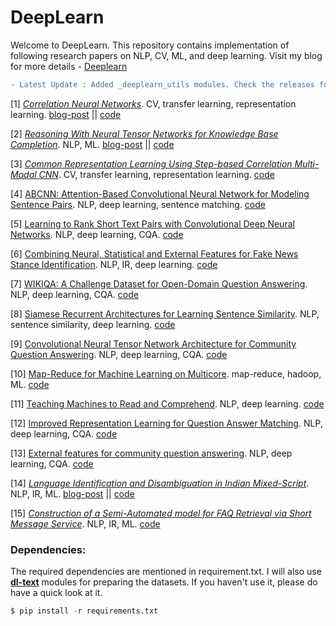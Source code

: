 # DeepLearn

Welcome to DeepLearn. This repository contains implementation of following research papers on NLP, CV, ML, and deep learning. Visit my blog for more details - [Deeplearn](http://deeplearn-ai.com/deeplearn/)

```diff
- Latest Update : Added _deeplearn_utils modules. Check the releases for description of new features.
```

[1] [*Correlation Neural Networks*](http://arxiv.org/pdf/1504.07225.pdf). CV, transfer learning, representation learning.  [blog-post](http://deeplearn-ai.com/2017/05/24/common-representation-learning-using-deep-corrnet/) || [code](https://github.com/GauravBh1010tt/DeepLearn/tree/master/CorrNet)

[2] [*Reasoning With Neural Tensor Networks for Knowledge Base Completion*](http://nlp.stanford.edu/pubs/SocherChenManningNg_NIPS2013.pdf). NLP, ML. [blog-post](http://deeplearn-ai.com/2017/11/21/neural-tensor-network-exploring-relations-among-text-entities/) || [code](http://github.com/GauravBh1010tt/DeepLearn/tree/master/neural%20tensor%20network)

[3] [*Common Representation Learning Using Step-based Correlation Multi-Modal CNN*](http://arxiv.org/abs/1711.00003). CV, transfer learning, representation learning. [code](https://github.com/GauravBh1010tt/DeepLearn/tree/master/corrMCNN)

[4]  [ABCNN: Attention-Based Convolutional Neural Network for Modeling Sentence Pairs](https://arxiv.org/pdf/1512.05193.pdf). NLP, deep learning, sentence matching. [code](https://github.com/GauravBh1010tt/DeepLearn/tree/master/Attention_Based_CNN%20(ABCNN))

[5] [Learning to Rank Short Text Pairs with Convolutional Deep Neural Networks](http://citeseerx.ist.psu.edu/viewdoc/download?doi=10.1.1.723.6492&rep=rep1&type=pdf). NLP, deep learning, CQA. [code](http://github.com/GauravBh1010tt/DeepLearn/tree/master/TrecQA_CNN%2BSim)

[6] [Combining Neural, Statistical and External Features for Fake News Stance Identification](http://deeplearn-ai.com/wp-content/uploads/2018/03/www-final.pdf). NLP, IR, deep learning. [code](https://github.com/GauravBh1010tt/DeepLearn/tree/master/fake%20news%20challenge%20(FNC-1))

[7] [WIKIQA: A Challenge Dataset for Open-Domain Question Answering](http://aclweb.org/anthology/D15-1237). NLP, deep learning, CQA. [code](http://github.com/GauravBh1010tt/DeepLearn/tree/master/WikiQA_CNN%2BFeat)

[8] [Siamese Recurrent Architectures for Learning Sentence Similarity](http://www.mit.edu/~jonasm/info/MuellerThyagarajan_AAAI16.pdf). NLP, sentence similarity, deep learning. [code](https://github.com/GauravBh1010tt/DeepLearn/tree/master/MaLSTM%20(Siamese))

[9] [Convolutional Neural Tensor Network Architecture for Community Question Answering](https://www.ijcai.org/Proceedings/15/Papers/188.pdf). NLP, deep learning, CQA. [code](https://github.com/GauravBh1010tt/DeepLearn/tree/master/convolution%20neural%20tensor%20network)

[10] [Map-Reduce for Machine Learning on Multicore](http://papers.nips.cc/paper/3150-map-reduce-for-machine-learning-on-multicore.pdf). map-reduce, hadoop, ML. [code](https://github.com/GauravBh1010tt/Deep-Cloud)

[11] [Teaching Machines to Read and Comprehend](https://arxiv.org/pdf/1506.03340.pdf). NLP, deep learning. [code](https://github.com/GauravBh1010tt/DeepLearn/tree/master/Attention_recurrent_models)

[12] [Improved Representation Learning for Question Answer Matching](http://www.aclweb.org/anthology/P16-1044). NLP, deep learning, CQA. [code](https://github.com/GauravBh1010tt/DeepLearn/tree/master/Attention_recurrent_models)

[13] [External features for community question answering](http://maroo.cs.umass.edu/getpdf.php?id=1281). NLP, deep learning, CQA. [code](http://github.com/GauravBh1010tt/DeepLearn/tree/master/WikiQA_CNN%2BFeat)

[14] [*Language Identification and Disambiguation in Indian Mixed-Script*](http://link.springer.com/chapter/10.1007%2F978-3-319-28034-9_14). NLP, IR, ML. [blog-post](http://deeplearn.school.blog/2016/12/17/auto-correction-for-transliterated-queries/) || [code](http://github.com/GauravBh1010tt/Auto-correction-for-transliterated-queries)

[15] [*Construction of a Semi-Automated model for FAQ Retrieval via Short Message Service*](http://dl.acm.org/citation.cfm?doid=2838706.2838717). NLP, IR, ML. [code](http://github.com/GauravBh1010tt/Auto-correction-for-transliterated-queries/tree/master/bi-gram%20markov%20model)

### Dependencies:
The required dependencies are mentioned in requirement.txt. I will also use **[dl-text](https://github.com/GauravBh1010tt/DL-text)** modules for preparing the datasets. If you haven't use it, please do have a quick look at it. 

```python
$ pip install -r requirements.txt
```
